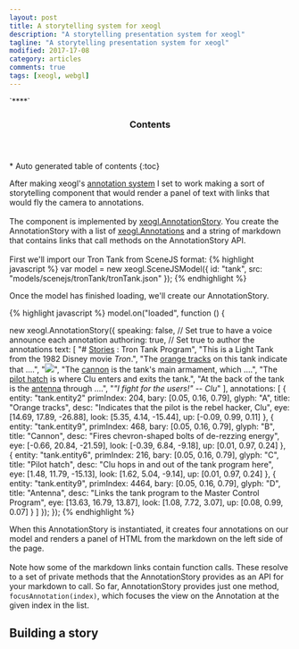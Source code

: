 ```yaml
---
layout: post
title: A storytelling system for xeogl
description: "A storytelling presentation system for xeogl"
tagline: "A storytelling presentation system for xeogl"
modified: 2017-17-08
category: articles
comments: true
tags: [xeogl, webgl]
---
```


<section id="table-of-contents" class="toc">`****`
  <header>
    <h3>Contents</h3>
  </header>
<div id="drawer" markdown="1">
*  Auto generated table of contents
{:toc}
</div>
</section><!-- /#table-of-contents -->

After making xeogl's [annotation system]({{site.url}}/articles/xeogl-annotations) I set to work making a
sort of storytelling component that would render a panel of text with links that would fly the camera to annotations.
<br><br>
The component is implemented by [xeogl.AnnotationStory](). You create the AnnotationStory with a list of
[xeogl.Annotations]() and a string of markdown that contains links that call methods on the AnnotationStory API.
<br><br>
First we'll import our Tron Tank from SceneJS format:
{% highlight javascript %}
var model = new xeogl.SceneJSModel({
    id: "tank",
    src: "models/scenejs/tronTank/tronTank.json"
});
{% endhighlight %}

Once the model has finished loading, we'll create our AnnotationStory.

{% highlight javascript %}
model.on("loaded", function () {

   new xeogl.AnnotationStory({
       speaking: false, // Set true to have a voice announce each annotation
       authoring: true, // Set true to author the annotations
       text: [
           "# [Stories](../docs/classes/AnnotationStory.html) : Tron Tank Program",
           "This is a Light Tank from the 1982 Disney movie *Tron*.",
           "The [orange tracks](focusAnnotation(0)) on this tank indicate that ....",
           "![](./images/Clu_Program.png)",
           "The [cannon](focusAnnotation(1)) is the tank's main armament, which  ....",
           "The [pilot hatch](focusAnnotation(2)) is where Clu enters and exits the tank.",
           "At the back of the tank is the [antenna](focusAnnotation(3)) through ....",
           "*\"I fight for the users!\" -- Clu*"
       ],
       annotations: [
           {
               entity: "tank.entity2"
               primIndex: 204,
               bary: [0.05, 0.16, 0.79],
               glyph: "A",
               title: "Orange tracks",
               desc: "Indicates that the pilot is the rebel hacker, Clu",
               eye: [14.69, 17.89, -26.88],
               look: [5.35, 4.14, -15.44],
               up: [-0.09, 0.99, 0.11]
           },
           {
               entity: "tank.entity9",
               primIndex: 468,
               bary: [0.05, 0.16, 0.79],
               glyph: "B",
               title: "Cannon",
               desc: "Fires chevron-shaped bolts of de-rezzing energy",
               eye: [-0.66, 20.84, -21.59],
               look: [-0.39, 6.84, -9.18],
               up: [0.01, 0.97, 0.24]
           },
           {
               entity: "tank.entity6",
               primIndex: 216,
               bary: [0.05, 0.16, 0.79],
               glyph: "C",
               title: "Pilot hatch",
               desc: "Clu hops in and out of the tank program here",
               eye: [1.48, 11.79, -15.13],
               look: [1.62, 5.04, -9.14],
               up: [0.01, 0.97, 0.24]
           },
           {
               entity: "tank.entity9",
               primIndex: 4464,
               bary: [0.05, 0.16, 0.79],
               glyph: "D",
               title: "Antenna",
               desc: "Links the tank program to the Master Control Program",
               eye: [13.63, 16.79, 13.87],
               look: [1.08, 7.72, 3.07],
               up: [0.08, 0.99, 0.07]
           }
       ]
   });
});
{% endhighlight %}

When this AnnotationStory is instantiated, it creates four annotations on our model and renders a panel of HTML 
from the markdown on the left side of the page.
<br><br>
Note how some of the markdown links contain function calls. These resolve to a set of private methods that the AnnotationStory
 provides as an API for your markdown to call. So far, AnnotationStory provides just one method,
 ````focusAnnotation(index)````, which focuses the view on the Annotation at the given index in the list.

## Building a story




 

 



 
 
 
 
     
 





